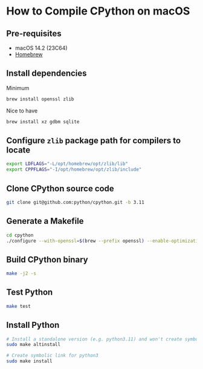 # How to Compile CPython on macOS

## Pre-requisites

- macOS 14.2 (23C64)
- [Homebrew](https://brew.sh)

## Install dependencies

Minimum

```bash
brew install openssl zlib
```

Nice to have

```bash
brew install xz gdbm sqlite
```

## Configure `zlib` package path for compilers to locate

```bash
export LDFLAGS="-L/opt/homebrew/opt/zlib/lib"
export CPPFLAGS="-I/opt/homebrew/opt/zlib/include"
```

## Clone CPython source code

```bash
git clone git@github.com:python/cpython.git -b 3.11
```

## Generate a Makefile

```bash
cd cpython
./configure --with-openssl=$(brew --prefix openssl) --enable-optimizations
```

## Build CPython binary

```bash
make -j2 -s
```

## Test Python

```bash
make test
```

## Install Python

```bash
# Install a standalone version (e.g. python3.11) and won't create symbolic link for python3
sudo make altinstall

# Create symbolic link for python3
sudo make install
```
